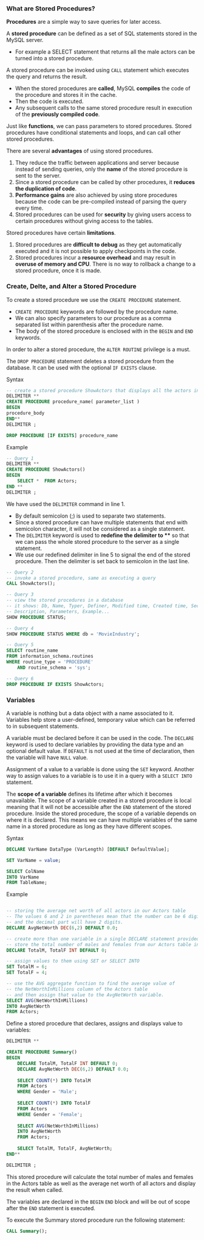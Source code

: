 ### What are Stored Procedures?
**Procedures** are a simple way to save queries for later access. 

A **stored procedure** can be defined as a set of SQL statements stored in the MySQL server. 
- For example a SELECT statement that returns all the male actors can be turned into a stored procedure. 

A stored procedure can be invoked using `CALL` statement which executes the query and returns the result.
- When the stored procedures are **called**, MySQL **compiles** the code of the procedure and stores it in the cache. 
- Then the code is executed. 
- Any subsequent calls to the same stored procedure result in execution of the **previously compiled code**.

Just like **functions**, we can pass parameters to stored procedures. Stored procedures have conditional statements and loops, and can call other stored procedures.

There are several **advantages** of using stored procedures. 
1. They reduce the traffic between applications and server because instead of sending queries, only the **name** of the stored procedure is sent to the server. 
2. Since a stored procedure can be called by other procedures, it **reduces the duplication of code**. 
3. **Performance gains** are also achieved by using store procedures because the code can be pre-compiled instead of parsing the query every time. 
4. Stored procedures can be used for **security** by giving users access to certain procedures without giving access to the tables.

Stored procedures have certain **limitations**. 
1. Stored procedures are **difficult to debug** as they get automatically executed and it is not possible to apply checkpoints in the code. 
2. Stored procedures incur a **resource overhead** and may result in **overuse of memory and CPU**. There is no way to rollback a change to a stored procedure, once it is made.

### Create, Delte, and Alter a Stored Procedure
To create a stored procedure we use the `CREATE PROCEDURE` statement. 
- `CREATE PROCEDURE` keywords are followed by the procedure name. 
- We can also specify parameters to our procedure as a comma separated list within parenthesis after the procedure name. 
- The body of the stored procedure is enclosed with in the `BEGIN` and `END` keywords.

In order to alter a stored procedure, the `ALTER ROUTINE` privilege is a must. 

The `DROP PROCEDURE` statement deletes a stored procedure from the database. It can be used with the optional `IF EXISTS` clause.

Syntax
```sql
-- create a stored procedure ShowActors that displays all the actors in our database
DELIMITER **
CREATE PROCEDURE procedure_name( parameter_list )
BEGIN
procedure_body
END**
DELIMITER ;

DROP PROCEDURE [IF EXISTS] procedure_name
```

Example
```sql
-- Query 1
DELIMITER **
CREATE PROCEDURE ShowActors()
BEGIN
    SELECT *  FROM Actors;
END **
DELIMITER ;
```
We have used the `DELIMITER` command in line 1. 
- By default semicolon (;) is used to separate two statements. 
- Since a stored procedure can have multiple statements that end with semicolon character, it will not be considered as a single statement. 
- The `DELIMITER` keyword is used to __redefine the delimiter to **__ so that we can pass the whole stored procedure to the server as a single statement. 
- We use our redefined delimiter in line 5 to signal the end of the stored procedure. Then the delimiter is set back to semicolon in the last line.

```sql
-- Query 2
-- invoke a stored procedure, same as executing a query
CALL ShowActors();

-- Query 3
-- view the stored procedures in a database
-- it shows: Db, Name, Typer, Definer, Modified time, Created time, Security_type, Comment and 
-- Description, Parameters, Example...
SHOW PROCEDURE STATUS;

-- Query 4
SHOW PROCEDURE STATUS WHERE db = 'MovieIndustry';

-- Query 5
SELECT routine_name
FROM information_schema.routines
WHERE routine_type = 'PROCEDURE'
    AND routine_schema = 'sys';

-- Query 6        
DROP PROCEDURE IF EXISTS ShowActors;
```

### Variables
A variable is nothing but a data object with a name associated to it. Variables help store a user-defined, temporary value which can be referred to in subsequent statements.

A variable must be declared before it can be used in the code. The `DECLARE` keyword is used to declare variables by providing the data type and an optional default value. If `DEFAULT` is not used at the time of declaration, then the variable will have `NULL` value.

Assignment of a value to a variable is done using the `SET` keyword. Another way to assign values to a variable is to use it in a query with a `SELECT INTO` statement.

The **scope of a variable** defines its lifetime after which it becomes unavailable. The scope of a variable created in a stored procedure is local meaning that it will not be accessible after the `END` statement of the stored procedure. Inside the stored procedure, the scope of a variable depends on where it is declared. This means we can have multiple variables of the same name in a stored procedure as long as they have different scopes.

Syntax
```sql
DECLARE VarName DataType (VarLength) [DEFAULT DefaultValue];

SET VarName = value;

SELECT ColName
INTO VarName
FROM TableName;
```

Example
```sql

-- storing the average net worth of all actors in our Actors table
-- The values 6 and 2 in parentheses mean that the number can be 6 digits long 
-- and the decimal part will have 2 digits.
DECLARE AvgNetWorth DEC(6,2) DEFAULT 0.0;

-- create more than one variable in a single DECLARE statement provided they have the same data type
-- store the total number of males and females from our Actors table in two variables TotalM and TotalF
DECLARE TotalM, TotalF INT DEFAULT 0;

-- assign values to them using SET or SELECT INTO
SET TotalM = 6;
SET TotalF = 4;

-- use the AVG aggregate function to find the average value of 
-- the NetWorthInMillions column of the Actors table 
-- and then assign that value to the AvgNetWorth variable.
SELECT AVG(NetWorthInMillions)
INTO AvgNetWorth
FROM Actors;
```
Define a stored procedure that declares, assigns and displays value to variables:
```sql
DELIMITER **

CREATE PROCEDURE Summary()
BEGIN
    DECLARE TotalM, TotalF INT DEFAULT 0;
    DECLARE AvgNetWorth DEC(6,2) DEFAULT 0.0;
    
    SELECT COUNT(*) INTO TotalM
    FROM Actors
    WHERE Gender = 'Male';
    
    SELECT COUNT(*) INTO TotalF
    FROM Actors
    WHERE Gender = 'Female';
    
    SELECT AVG(NetWorthInMillions)
    INTO AvgNetWorth
    FROM Actors;
    
    SELECT TotalM, TotalF, AvgNetWorth;
END**

DELIMITER ;
```
This stored procedure will calculate the total number of males and females in the Actors table as well as the average net worth of all actors and display the result when called. 

The variables are declared in the `BEGIN` `END` block and will be out of scope after the `END` statement is executed. 

To execute the Summary stored procedure run the following statement:
```sql
CALL Summary();
```
